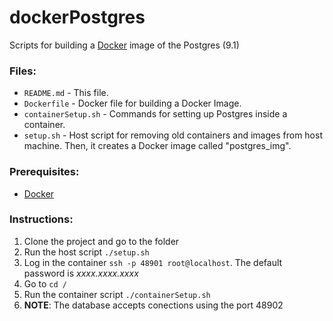 dockerPostgres
==============

Scripts for building a <a href="http://www.docker.com/">Docker</a> image of the Postgres (9.1)


<h3>Files:</h3>
<ul>
<li><code>README.md</code> - This file.</li>
<li><code>Dockerfile</code> - Docker file for building a Docker Image.</li>
<li><code>containerSetup.sh</code> - Commands for setting up Postgres inside a container.</li>
<li><code>setup.sh</code> - Host script for removing old containers and images from host machine. Then, it creates a Docker image called "postgres_img".</li>
</ul>

<h3>Prerequisites:</h3>
<ul>
<li><a href="http://www.docker.com/">Docker</a></li>
</ul>

<h3>Instructions:</h3>
<ol>
<li>Clone the project and go to the folder</li>
<li>Run the host script <code>./setup.sh</code>
<li>Log in the container <code>ssh -p 48901 root@localhost</code>. The default password is <em>xxxx.xxxx.xxxx</em></li>
<li>Go to <code>cd /</code></li>
<li>Run the container script <code>./containerSetup.sh</code></li>
<li><b>NOTE</b>: The database accepts conections using the port 48902</li>
</ol>